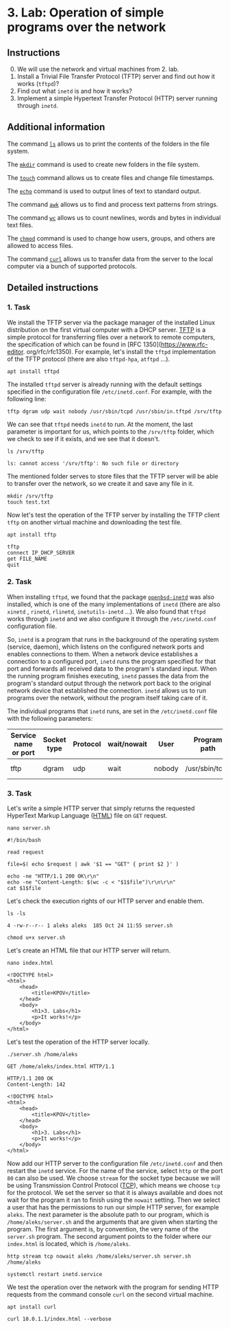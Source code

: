 # 3. Lab: Operation of simple programs over the network

## Instructions

0. We will use the network and virtual machines from 2. lab.
1. Install a Trivial File Transfer Protocol (TFTP) server and find out how it works (`tftpd`)?
2. Find out what `inetd` is and how it works?
3. Implement a simple Hypertext Transfer Protocol (HTTP) server running through `inetd`.

## Additional information

The command [`ls`](https://linux.die.net/man/1/ls) allows us to print the contents of the folders in the file system.

The [`mkdir`](https://linux.die.net/man/1/mkdir) command is used to create new folders in the file system.

The [`touch`](https://linux.die.net/man/1/touch) command allows us to create files and change file timestamps.

The [`echo`](https://linux.die.net/man/1/echo) command is used to output lines of text to standard output.

The command [`awk`](https://linux.die.net/man/1/awk) allows us to find and process text patterns from strings.

The command [`wc`](https://linux.die.net/man/1/wc) allows us to count newlines, words and bytes in individual text files.

The [`chmod`](https://linux.die.net/man/1/chmod) command is used to change how users, groups, and others are allowed to access files.

The command [`curl`](https://linux.die.net/man/1/curl) allows us to transfer data from the server to the local computer via a bunch of supported protocols.

## Detailed instructions

### 1. Task

We install the TFTP server via the package manager of the installed Linux distribution on the first virtual computer with a DHCP server. [TFTP](https://en.wikipedia.org/wiki/Trivial_File_Transfer_Protocol) is a simple protocol for transferring files over a network to remote computers, the specification of which can be found in [RFC 1350](https://www.rfc-editor. org/rfc/rfc1350). For example, let's install the `tftpd` implementation of the TFTP protocol (there are also `tftpd-hpa`, `atftpd` ...).

    apt install tftpd

The installed `tftpd` server is already running with the default settings specified in the configuration file `/etc/inetd.conf`. For example, with the following line:

    tftp dgram udp wait nobody /usr/sbin/tcpd /usr/sbin/in.tftpd /srv/tftp

We can see that `tftpd` needs `inetd` to run. At the moment, the last parameter is important for us, which points to the `/srv/tftp` folder, which we check to see if it exists, and we see that it doesn't.

    ls /srv/tftp
    
    ls: cannot access '/srv/tftp': No such file or directory

The mentioned folder serves to store files that the TFTP server will be able to transfer over the network, so we create it and save any file in it.

    mkdir /srv/tftp
    touch test.txt

Now let's test the operation of the TFTP server by installing the TFTP client `tftp` on another virtual machine and downloading the test file.

    apt install tftp

    tftp
    connect IP_DHCP_SERVER
    get FILE_NAME
    quit

### 2. Task

When installing `tftpd`, we found that the package [`openbsd-inetd`](https://man.openbsd.org/inetd) was also installed, which is one of the many implementations of `inetd` (there are also `xinetd` , `rinetd`, `rlinetd`, `inetutils-inetd` ...). We also found that `tftpd` works through `inetd` and we also configure it through the `/etc/inetd.conf` configuration file.

So, `inetd` is a program that runs in the background of the operating system (service, daemon), which listens on the configured network ports and enables connections to them. When a network device establishes a connection to a configured port, `inetd` runs the program specified for that port and forwards all received data to the program's standard input. When the running program finishes executing, `inetd` passes the data from the program's standard output through the network port back to the original network device that established the connection. `inetd` allows us to run programs over the network, without the program itself taking care of it.

The individual programs that `inetd` runs, are set in the `/etc/inetd.conf` file with the following parameters:

| Service name or port | Socket type | Protocol | wait/nowait | User   | Program path   | Program arguments            |
|----------------------|-------------|----------|-------------|--------|----------------|------------------------------|
| tftp                 | dgram       | udp      | wait        | nobody | /usr/sbin/tcpd | /usr/sbin/in.tftpd /srv/tftp |

### 3. Task

Let's write a simple HTTP server that simply returns the requested HyperText Markup Language ([HTML](https://en.wikipedia.org/wiki/HTML)) file on `GET` request.

    nano server.sh

    #!/bin/bash

    read request

    file=$( echo $request | awk '$1 == "GET" { print $2 }' )

    echo -ne "HTTP/1.1 200 OK\r\n"
    echo -ne "Content-Length: $(wc -c < "$1$file")\r\n\r\n"
    cat $1$file

Let's check the execution rights of our HTTP server and enable them.

    ls -ls

    4 -rw-r--r-- 1 aleks aleks  185 Oct 24 11:55 server.sh

    chmod u+x server.sh

Let's create an HTML file that our HTTP server will return.

    nano index.html

    <!DOCTYPE html>
    <html>
        <head>
            <title>KPOV</title>
        </head>
        <body>
            <h1>3. Labs</h1>
            <p>It works!</p>
        </body>
    </html>

Let's test the operation of the HTTP server locally.

    ./server.sh /home/aleks

    GET /home/aleks/index.html HTTP/1.1

    HTTP/1.1 200 OK
    Content-Length: 142

    <!DOCTYPE html>
    <html>
        <head>
            <title>KPOV</title>
        </head>
        <body>
            <h1>3. Labs</h1>
            <p>It works!</p>
        </body>
    </html>

Now add our HTTP server to the configuration file `/etc/inetd.conf` and then restart the `inetd` service. For the name of the service, select `http` or the port `80` can also be used. We choose `stream` for the socket type because we will be using Transmission Control Protocol ([TCP](https://en.wikipedia.org/wiki/Transmission_Control_Protocol)), which means we choose `tcp` for the protocol. We set the server so that it is always available and does not wait for the program it ran to finish using the `nowait` setting. Then we select a user that has the permissions to run our simple HTTP server, for example `aleks`. The next parameter is the absolute path to our program, which is `/home/aleks/server.sh` and the arguments that are given when starting the program. The first argument is, by convention, the very name of the `server.sh` program. The second argument points to the folder where our `index.html` is located, which is `/home/aleks`.

    http stream tcp	nowait aleks /home/aleks/server.sh server.sh /home/aleks

    systemctl restart inetd.service

We test the operation over the network with the program for sending HTTP requests from the command console `curl` on the second virtual machine.

    apt install curl

    curl 10.0.1.1/index.html --verbose